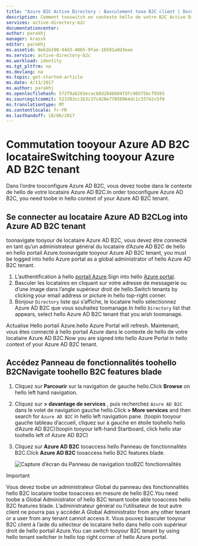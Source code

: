 ```yaml
---
title: "Azure B2C Active Directory : Basculement tooa B2C client | Documents Microsoft"
description: Comment tooswitch en contexte hello de votre B2C Active Directory de client
services: active-directory-b2c
documentationcenter: 
author: parakhj
manager: krassk
editor: parakhj
ms.assetid: 0eb1b198-44d3-4065-9fae-16591a8d3eae
ms.service: active-directory-b2c
ms.workload: identity
ms.tgt_pltfrm: na
ms.devlang: na
ms.topic: get-started-article
ms.date: 4/13/2017
ms.author: parakhj
ms.openlocfilehash: 572f9ab283ecac68d284bb04fdfc98575bcf9393
ms.sourcegitcommit: 523283cc1b3c37c428e77850964dc1c33742c5f0
ms.translationtype: MT
ms.contentlocale: fr-FR
ms.lasthandoff: 10/06/2017
---
```

# <a name="switching-tooyour-azure-ad-b2c-tenant"></a><span data-ttu-id="2c8e2-103">Commutation tooyour Azure AD B2C locataire</span><span class="sxs-lookup"><span data-stu-id="2c8e2-103">Switching tooyour Azure AD B2C tenant</span></span>

<span data-ttu-id="2c8e2-104">Dans l’ordre tooconfigure Azure AD B2C, vous devez toobe dans le contexte de hello de votre locataire Azure AD B2C.</span><span class="sxs-lookup"><span data-stu-id="2c8e2-104">In order tooconfigure Azure AD B2C, you need toobe in hello context of your Azure AD B2C tenant.</span></span>

## <a name="log-into-azure-ad-b2c-tenant"></a><span data-ttu-id="2c8e2-105">Se connecter au locataire Azure AD B2C</span><span class="sxs-lookup"><span data-stu-id="2c8e2-105">Log into Azure AD B2C tenant</span></span>

<span data-ttu-id="2c8e2-106">toonavigate tooyour de locataire Azure AD B2C, vous devez être connecté en tant qu’un administrateur général du locataire d’Azure AD B2C de hello en hello portail Azure.</span><span class="sxs-lookup"><span data-stu-id="2c8e2-106">toonavigate tooyour Azure AD B2C tenant, you must be logged into hello Azure portal as a global administrator of hello Azure AD B2C tenant.</span></span>

1. <span data-ttu-id="2c8e2-107">L’authentification à hello [portail Azure](http://portal.azure.com).</span><span class="sxs-lookup"><span data-stu-id="2c8e2-107">Sign into hello [Azure portal](http://portal.azure.com).</span></span>
1. <span data-ttu-id="2c8e2-108">Basculer les locataires en cliquant sur votre adresse de messagerie ou d’une image dans l’angle supérieur droit de hello.</span><span class="sxs-lookup"><span data-stu-id="2c8e2-108">Switch tenants by clicking your email address or picture in hello top-right corner.</span></span>
1. <span data-ttu-id="2c8e2-109">Bonjour `Directory` liste qui s’affiche, le locataire hello sélectionnez Azure AD B2C que vous souhaitez toomanage.</span><span class="sxs-lookup"><span data-stu-id="2c8e2-109">In hello `Directory` list that appears, select hello Azure AD B2C tenant that you wish toomanage.</span></span>

<span data-ttu-id="2c8e2-110">Actualise Hello portail Azure.</span><span class="sxs-lookup"><span data-stu-id="2c8e2-110">hello Azure Portal will refresh.</span></span>  <span data-ttu-id="2c8e2-111">Maintenant, vous êtes connecté à hello portail Azure dans le contexte de hello de votre locataire Azure AD B2C.</span><span class="sxs-lookup"><span data-stu-id="2c8e2-111">Now you are signed into hello Azure Portal in hello context of your Azure AD B2C tenant.</span></span>

## <a name="navigate-toohello-b2c-features-blade"></a><span data-ttu-id="2c8e2-112">Accédez Panneau de fonctionnalités toohello B2C</span><span class="sxs-lookup"><span data-stu-id="2c8e2-112">Navigate toohello B2C features blade</span></span>

1. <span data-ttu-id="2c8e2-113">Cliquez sur **Parcourir** sur la navigation de gauche hello.</span><span class="sxs-lookup"><span data-stu-id="2c8e2-113">Click **Browse** on hello left hand navigation.</span></span>
1. <span data-ttu-id="2c8e2-114">Cliquez sur **> davantage de services** , puis recherchez `Azure AD B2C` dans le volet de navigation gauche hello.</span><span class="sxs-lookup"><span data-stu-id="2c8e2-114">Click **> More services** and then search for `Azure AD B2C` in hello left navigation pane.</span></span>  <span data-ttu-id="2c8e2-115">(toopin tooyour gauche tableau d’accueil, cliquez sur à gauche en étoile toohello hello d’Azure AD B2C)</span><span class="sxs-lookup"><span data-stu-id="2c8e2-115">(toopin tooyour left-hand Startboard, click hello star toohello left of Azure AD B2C)</span></span>
1. <span data-ttu-id="2c8e2-116">Cliquez sur **Azure AD B2C** tooaccess hello Panneau de fonctionnalités B2C.</span><span class="sxs-lookup"><span data-stu-id="2c8e2-116">Click **Azure AD B2C** tooaccess hello B2C features blade.</span></span>
   
    ![Capture d’écran du Panneau de navigation tooB2C fonctionnalités](./media/active-directory-b2c-get-started/b2c-browse.png)

> [!IMPORTANT]
> <span data-ttu-id="2c8e2-118">Vous devez toobe un administrateur Global du panneau des fonctionnalités hello B2C locataire toobe tooaccess en mesure de hello B2C.</span><span class="sxs-lookup"><span data-stu-id="2c8e2-118">You need toobe a Global Administrator of hello B2C tenant toobe able tooaccess hello B2C features blade.</span></span> <span data-ttu-id="2c8e2-119">L’administrateur général ou l’utilisateur de tout autre client ne pourra pas y accéder.</span><span class="sxs-lookup"><span data-stu-id="2c8e2-119">A Global Administrator from any other tenant or a user from any tenant cannot access it.</span></span>  <span data-ttu-id="2c8e2-120">Vous pouvez basculer tooyour B2C client à l’aide du sélecteur de locataire hello dans hello coin supérieur droit de hello portail Azure.</span><span class="sxs-lookup"><span data-stu-id="2c8e2-120">You can switch tooyour B2C tenant by using hello tenant switcher in hello top right corner of hello Azure portal.</span></span>
